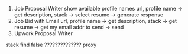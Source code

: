 1. Job Proposal Writer
    show available profile names
    url, profile name -> get description, stack -> select resume -> generate response
2. Job Bid with Email
    url, profile name -> get description, stack -> get resume -> get my email addr to send -> send
3. Upwork Proposal Writer







stack find                false          ??????????????
proxy